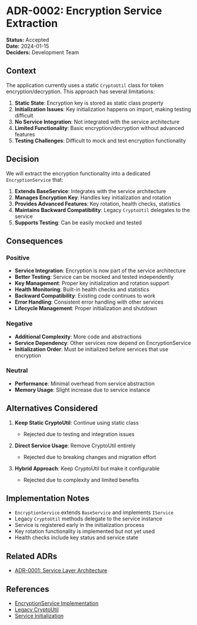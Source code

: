 # ADR-0002: Encryption Service Extraction

**Status:** Accepted  
**Date:** 2024-01-15  
**Deciders:** Development Team

## Context

The application currently uses a static `CryptoUtil` class for token encryption/decryption. This approach has several limitations:

1. **Static State**: Encryption key is stored as static class property
2. **Initialization Issues**: Key initialization happens on import, making testing difficult
3. **No Service Integration**: Not integrated with the service architecture
4. **Limited Functionality**: Basic encryption/decryption without advanced features
5. **Testing Challenges**: Difficult to mock and test encryption functionality

## Decision

We will extract the encryption functionality into a dedicated `EncryptionService` that:

1. **Extends BaseService**: Integrates with the service architecture
2. **Manages Encryption Key**: Handles key initialization and rotation
3. **Provides Advanced Features**: Key rotation, health checks, statistics
4. **Maintains Backward Compatibility**: Legacy `CryptoUtil` delegates to the service
5. **Supports Testing**: Can be easily mocked and tested

## Consequences

### Positive

- **Service Integration**: Encryption is now part of the service architecture
- **Better Testing**: Service can be mocked and tested independently
- **Key Management**: Proper key initialization and rotation support
- **Health Monitoring**: Built-in health checks and statistics
- **Backward Compatibility**: Existing code continues to work
- **Error Handling**: Consistent error handling with other services
- **Lifecycle Management**: Proper initialization and shutdown

### Negative

- **Additional Complexity**: More code and abstractions
- **Service Dependency**: Other services now depend on EncryptionService
- **Initialization Order**: Must be initialized before services that use encryption

### Neutral

- **Performance**: Minimal overhead from service abstraction
- **Memory Usage**: Slight increase due to service instance

## Alternatives Considered

1. **Keep Static CryptoUtil**: Continue using static class
   - Rejected due to testing and integration issues

2. **Direct Service Usage**: Remove CryptoUtil entirely
   - Rejected due to breaking changes and migration effort

3. **Hybrid Approach**: Keep CryptoUtil but make it configurable
   - Rejected due to complexity and limited benefits

## Implementation Notes

- `EncryptionService` extends `BaseService` and implements `IService`
- Legacy `CryptoUtil` methods delegate to the service instance
- Service is registered early in the initialization process
- Key rotation functionality is implemented but not yet used
- Health checks include key status and service state

## Related ADRs

- [ADR-0001: Service Layer Architecture](./0001-service-architecture.md)

## References

- [EncryptionService Implementation](../../src/services/encryption.service.ts)
- [Legacy CryptoUtil](../../src/utils/crypto.util.ts)
- [Service Initialization](../../src/services/service-initialization.ts)
